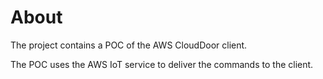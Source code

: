 # About

The project contains a POC of the AWS CloudDoor client.

The POC uses the AWS IoT service to deliver the commands to the client.